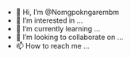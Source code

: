 - 👋 Hi, I’m @Nomgpokngarembm
- 👀 I’m interested in ...
- 🌱 I’m currently learning ...
- 💞️ I’m looking to collaborate on ...
- 📫 How to reach me ...

<!---
Nomgpokngarembm/Nomgpokngarembm is a ✨ special ✨ repository because its `README.md` (this file) appears on your GitHub profile.
You can click the Preview link to take a look at your changes.
--->

